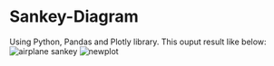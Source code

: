 # Sankey-Diagram
Using Python, Pandas and Plotly library.
This ouput result like below:
![airplane sankey](https://github.com/rasedul/Sankey-Diagram/assets/25429844/849c5d7c-206a-42c6-a4d8-88b5f221b7bd)
![newplot](https://github.com/rasedul/Sankey-Diagram/assets/25429844/9f121f54-8da8-4dff-8491-962415d83622)
